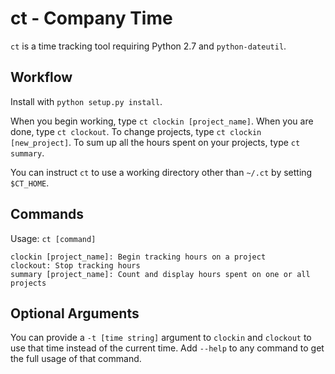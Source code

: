 ct - Company Time
=================

`ct` is a time tracking tool requiring Python 2.7 and `python-dateutil`.

Workflow
--------

Install with `python setup.py install`.

When you begin working, type `ct clockin [project_name]`. When you are done,
type `ct clockout`. To change projects, type `ct clockin [new_project]`. To
sum up all the hours spent on your projects, type `ct summary`.

You can instruct `ct` to use a working directory other than `~/.ct` by setting
`$CT_HOME`.

Commands
--------

Usage: `ct [command]`

    clockin [project_name]: Begin tracking hours on a project
    clockout: Stop tracking hours
    summary [project_name]: Count and display hours spent on one or all projects

Optional Arguments
------------------

You can provide a `-t [time string]` argument to `clockin` and `clockout` to
use that time instead of the current time. Add `--help` to any command to get
the full usage of that command.
